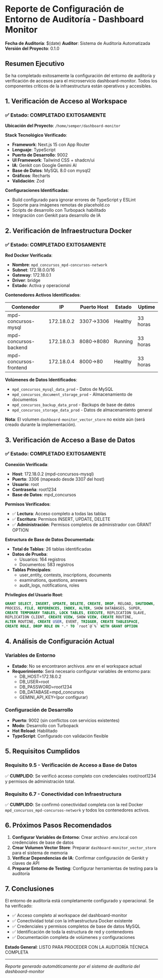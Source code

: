 # Reporte de Configuración de Entorno de Auditoría - Dashboard Monitor

**Fecha de Auditoría**: $(date)
**Auditor**: Sistema de Auditoría Automatizada
**Versión del Proyecto**: 0.1.0

## Resumen Ejecutivo

Se ha completado exitosamente la configuración del entorno de auditoría y verificación de accesos para el microservicio dashboard-monitor. Todos los componentes críticos de la infraestructura están operativos y accesibles.

## 1. Verificación de Acceso al Workspace

### ✅ Estado: COMPLETADO EXITOSAMENTE

**Ubicación del Proyecto**: `/home/semper/dashboard-monitor`

**Stack Tecnológico Verificado**:
- **Framework**: Next.js 15 con App Router
- **Lenguaje**: TypeScript
- **Puerto de Desarrollo**: 9002
- **UI Framework**: Tailwind CSS + shadcn/ui
- **IA**: Genkit con Google Gemini AI
- **Base de Datos**: MySQL 8.0 con mysql2
- **Gráficos**: Recharts
- **Validación**: Zod

**Configuraciones Identificadas**:
- Build configurado para ignorar errores de TypeScript y ESLint
- Soporte para imágenes remotas de placehold.co
- Scripts de desarrollo con Turbopack habilitado
- Integración con Genkit para desarrollo de IA

## 2. Verificación de Infraestructura Docker

### ✅ Estado: COMPLETADO EXITOSAMENTE

**Red Docker Verificada**:
- **Nombre**: `mpd_concursos_mpd-concursos-network`
- **Subnet**: 172.18.0.0/16
- **Gateway**: 172.18.0.1
- **Driver**: bridge
- **Estado**: Activa y operacional

**Contenedores Activos Identificados**:

| Contenedor | IP | Puerto Host | Estado | Uptime |
|------------|----|-----------|---------|---------| 
| mpd-concursos-mysql | 172.18.0.2 | 3307→3306 | Healthy | 33 horas |
| mpd-concursos-backend | 172.18.0.3 | 8080→8080 | Running | 33 horas |
| mpd-concursos-frontend | 172.18.0.4 | 8000→80 | Healthy | 33 horas |

**Volúmenes de Datos Identificados**:
- `mpd_concursos_mysql_data_prod` - Datos de MySQL
- `mpd_concursos_document_storage_prod` - Almacenamiento de documentos
- `mpd_concursos_backup_data_prod` - Backups de base de datos
- `mpd_concursos_storage_data_prod` - Datos de almacenamiento general

**Nota**: El volumen `dashboard-monitor_vector_store` no existe aún (será creado durante la implementación).

## 3. Verificación de Acceso a Base de Datos

### ✅ Estado: COMPLETADO EXITOSAMENTE

**Conexión Verificada**:
- **Host**: 172.18.0.2 (mpd-concursos-mysql)
- **Puerto**: 3306 (mapeado desde 3307 del host)
- **Usuario**: root
- **Contraseña**: root1234
- **Base de Datos**: mpd_concursos

**Permisos Verificados**:
- ✅ **Lectura**: Acceso completo a todas las tablas
- ✅ **Escritura**: Permisos INSERT, UPDATE, DELETE
- ✅ **Administración**: Permisos completos de administrador con GRANT OPTION

**Estructura de Base de Datos Documentada**:
- **Total de Tablas**: 26 tablas identificadas
- **Datos de Prueba**:
  - Usuarios: 164 registros
  - Documentos: 583 registros
- **Tablas Principales**:
  - user_entity, contests, inscriptions, documents
  - examinations, questions, answers
  - audit_logs, notifications, roles

**Privilegios del Usuario Root**:
```sql
GRANT SELECT, INSERT, UPDATE, DELETE, CREATE, DROP, RELOAD, SHUTDOWN, 
PROCESS, FILE, REFERENCES, INDEX, ALTER, SHOW DATABASES, SUPER, 
CREATE TEMPORARY TABLES, LOCK TABLES, EXECUTE, REPLICATION SLAVE, 
REPLICATION CLIENT, CREATE VIEW, SHOW VIEW, CREATE ROUTINE, 
ALTER ROUTINE, CREATE USER, EVENT, TRIGGER, CREATE TABLESPACE, 
CREATE ROLE, DROP ROLE ON *.* TO `root`@`%` WITH GRANT OPTION
```

## 4. Análisis de Configuración Actual

### Variables de Entorno
- **Estado**: No se encontraron archivos .env en el workspace actual
- **Requerimiento**: Será necesario configurar variables de entorno para:
  - DB_HOST=172.18.0.2
  - DB_USER=root
  - DB_PASSWORD=root1234
  - DB_DATABASE=mpd_concursos
  - GEMINI_API_KEY=(por configurar)

### Configuración de Desarrollo
- **Puerto**: 9002 (sin conflictos con servicios existentes)
- **Modo**: Desarrollo con Turbopack
- **Hot Reload**: Habilitado
- **TypeScript**: Configurado con validación flexible

## 5. Requisitos Cumplidos

### Requisito 9.5 - Verificación de Acceso a Base de Datos
✅ **CUMPLIDO**: Se verificó acceso completo con credenciales root/root1234 y permisos de administración total.

### Requisito 6.7 - Conectividad con Infraestructura
✅ **CUMPLIDO**: Se confirmó conectividad completa con la red Docker `mpd_concursos_mpd-concursos-network` y todos los contenedores activos.

## 6. Próximos Pasos Recomendados

1. **Configurar Variables de Entorno**: Crear archivo .env.local con credenciales de base de datos
2. **Crear Volumen Vector Store**: Preparar `dashboard-monitor_vector_store` para el sistema de memoria
3. **Verificar Dependencias de IA**: Confirmar configuración de Genkit y claves de API
4. **Preparar Entorno de Testing**: Configurar herramientas de testing para la auditoría

## 7. Conclusiones

El entorno de auditoría está completamente configurado y operacional. Se ha verificado:

- ✅ Acceso completo al workspace del dashboard-monitor
- ✅ Conectividad total con la infraestructura Docker existente
- ✅ Credenciales y permisos completos de base de datos MySQL
- ✅ Identificación de toda la estructura de red y contenedores
- ✅ Documentación completa de volúmenes y configuraciones

**Estado General**: LISTO PARA PROCEDER CON LA AUDITORÍA TÉCNICA COMPLETA

---

*Reporte generado automáticamente por el sistema de auditoría del dashboard-monitor*